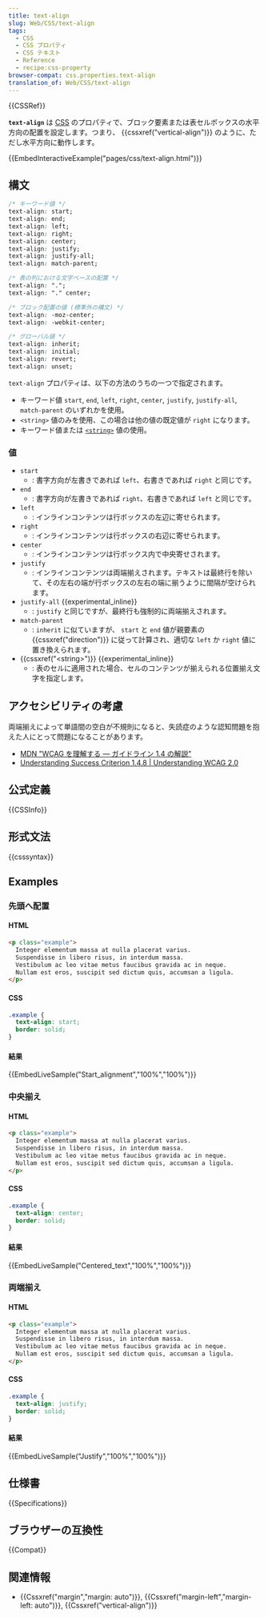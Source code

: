 ```yaml
---
title: text-align
slug: Web/CSS/text-align
tags:
  - CSS
  - CSS プロパティ
  - CSS テキスト
  - Reference
  - recipe:css-property
browser-compat: css.properties.text-align
translation_of: Web/CSS/text-align
---
```

{{CSSRef}}

**`text-align`** は [CSS](/ja/docs/Web/CSS) のプロパティで、ブロック要素または表セルボックスの水平方向の配置を設定します。つまり、 {{cssxref("vertical-align")}} のように、ただし水平方向に動作します。

{{EmbedInteractiveExample("pages/css/text-align.html")}}

## 構文

```css
/* キーワード値 */
text-align: start;
text-align: end;
text-align: left;
text-align: right;
text-align: center;
text-align: justify;
text-align: justify-all;
text-align: match-parent;

/* 表の列における文字ベースの配置 */
text-align: ".";
text-align: "." center;

/* ブロック配置の値 (標準外の構文) */
text-align: -moz-center;
text-align: -webkit-center;

/* グローバル値 */
text-align: inherit;
text-align: initial;
text-align: revert;
text-align: unset;
```

`text-align` プロパティは、以下の方法のうちの一つで指定されます。

- キーワード値 `start`, `end`, `left`, `right`, `center`, `justify`, `justify-all`, `match-parent` のいずれかを使用。
- `<string>` 値のみを使用、この場合は他の値の既定値が `right` になります。
- キーワード値または [`<string>`](#string) 値の使用。

### 値

- `start`
  - : 書字方向が左書きであれば `left`、右書きであれば `right` と同じです。
- `end`
  - : 書字方向が左書きであれば `right`、右書きであれば `left` と同じです。
- `left`
  - : インラインコンテンツは行ボックスの左辺に寄せられます。
- `right`
  - : インラインコンテンツは行ボックスの右辺に寄せられます。
- `center`
  - : インラインコンテンツは行ボックス内で中央寄せされます。
- `justify`
  - : インラインコンテンツは両端揃えされます。テキストは最終行を除いて、その左右の端が行ボックスの左右の端に揃うように間隔が空けられます。
- `justify-all` {{experimental_inline}}
  - : `justify` と同じですが、最終行も強制的に両端揃えされます。
- `match-parent`
  - : `inherit` に似ていますが、 `start` と `end` 値が親要素の {{cssxref("direction")}} に従って計算され、適切な `left` か `right` 値に置き換えられます。
- {{cssxref("&lt;string&gt;")}} {{experimental_inline}}
  - : 表のセルに適用された場合、セルのコンテンツが揃えられる位置揃え文字を指定します。

## アクセシビリティの考慮

両端揃えによって単語間の空白が不規則になると、失読症のような認知問題を抱えた人にとって問題になることがあります。

- [MDN "WCAG を理解する ― ガイドライン 1.4 の解説"](/ja/docs/Web/Accessibility/Understanding_WCAG/Perceivable#guideline_1.4_make_it_easier_for_users_to_see_and_hear_content_including_separating_foreground_from_background)
- [Understanding Success Criterion 1.4.8 | Understanding WCAG 2.0](https://www.w3.org/TR/UNDERSTANDING-WCAG20/visual-audio-contrast-visual-presentation.html)

## 公式定義

{{CSSInfo}}

## 形式文法

{{csssyntax}}

## Examples

<h3 id="Start_alignment">先頭へ配置</h3>

#### HTML

```html
<p class="example">
  Integer elementum massa at nulla placerat varius.
  Suspendisse in libero risus, in interdum massa.
  Vestibulum ac leo vitae metus faucibus gravida ac in neque.
  Nullam est eros, suscipit sed dictum quis, accumsan a ligula.
</p>
```

#### CSS

```css
.example {
  text-align: start;
  border: solid;
}
```

#### 結果

{{EmbedLiveSample("Start_alignment","100%","100%")}}

<h3 id="Centered_text">中央揃え</h3>

#### HTML

```html
<p class="example">
  Integer elementum massa at nulla placerat varius.
  Suspendisse in libero risus, in interdum massa.
  Vestibulum ac leo vitae metus faucibus gravida ac in neque.
  Nullam est eros, suscipit sed dictum quis, accumsan a ligula.
</p>
```

#### CSS

```css
.example {
  text-align: center;
  border: solid;
}
```

#### 結果

{{EmbedLiveSample("Centered_text","100%","100%")}}

<h3 id="Justify">両端揃え</h3>

#### HTML

```html
<p class="example">
  Integer elementum massa at nulla placerat varius.
  Suspendisse in libero risus, in interdum massa.
  Vestibulum ac leo vitae metus faucibus gravida ac in neque.
  Nullam est eros, suscipit sed dictum quis, accumsan a ligula.
</p>
```

#### CSS

```css
.example {
  text-align: justify;
  border: solid;
}
```

#### 結果

{{EmbedLiveSample("Justify","100%","100%")}}

## 仕様書

{{Specifications}}

## ブラウザーの互換性

{{Compat}}

## 関連情報

- {{Cssxref("margin","margin: auto")}}, {{Cssxref("margin-left","margin-left: auto")}}, {{Cssxref("vertical-align")}}
